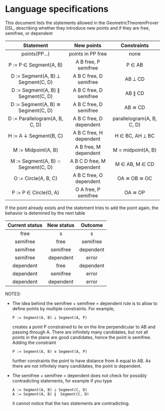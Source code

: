 # Language specifications

This document lists the statements allowed in the GeometricTheoremProver DSL, describing whether they introduce new points and if they are free, semifree, or dependent


| **Statement**                      | **New points**                    | **Constraints**                             |
|:----------------------------------:|:---------------------------------:|:-------------------------------------------:|
|points(PP...)                       | points in PP free                 | none                                        |
|P := P ∈ Segment(A, B)              | A B free, P semifree              | P ∈ AB                                      |
|D := Segment(A, B) ⟂ Segment(C, D)  | A B C free, D semifree            | AB ⟂ CD                                     |
|D := Segment(A, B) ∥ Segment(C, D)  | A B C free, D semifree            | AB ∥ CD                                     |
|D := Segment(A, B) ≅ Segment(C, D)  | A B C free, D semifree            | AB ≅ CD                                     |
|D := Parallelogram(A, B, C, D)      | A B C free, D dependent           | parallelogram(A, B, C, D)                   |
|H := A ↓ Segment(B, C)              | A B C free, H dependent           | H ∈ BC, AH ⟂ BC                             |
|M := Midpoint(A, B)                 | A B free, M dependent             | M = midpoint(A, B)                          |
|M := Segment(A, B) ∩ Segment(C, D)  | A B C D free, M dependent         | M ∈ AB, M ∈ CD                              |
|O := Circle(A, B, C)                | A B C free, O dependent           | OA ≅ OB ≅ OC                                |
|P := P ∈ Circle(O, A)               | O A free, P semifree              | OA ≅ OP                                     |

If the point already exists and the statement tries to add the point again, the behavior is detemined by the next table

|**Current status**|**New status**   |**Outcome**|
|:----------------:|:---------------:|:---------:|
| free             | s               | s         |
| semifree         | free            | semifree  |
| semifree         | semifree        | dependent |
| semifree         | dependent       | error     |
| dependent        | free            | dependent |
| dependent        | semifree        | error     |
| dependent        | dependent       | error     |

NOTES:

- The idea behind the semifree + semifree = dependent rule is to allow to define points by multiple constraints. For example,
  ```
  P := Segment(A, B) ⟂ Segment(A, P)
  ```
  creates a point P constrained to lie on the line perpendicular to AB and passing through A. There are infinitely many candidates, but not all points in the plane are good candidates, hence the point is semifree. Adding the constraint
  ```
  P := Segment(A, B) ≅ Segment(A, P)
  ```
  further constraints the point to have distance from A equal to AB. As there are not infinitely many candidates, the point is dependent.

- The semifree + semifree = dependent does not check for possibly contradicting statements, for example if you type
  ```
  A := Segment(A, B) ⟂ Segment(C, D)
  A := Segment(A, B) ∥  Segment(C, D)
  ```
  it cannot notice that the two statements are contradicting.
